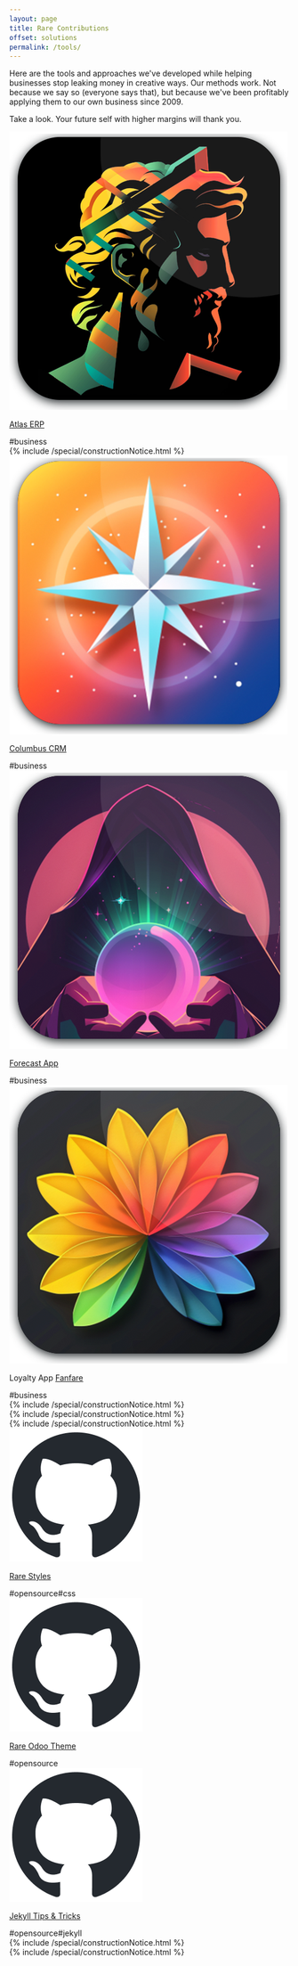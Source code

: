 ```yaml
---
layout: page
title: Rare Contributions
offset: solutions
permalink: /tools/
---
```


Here are the tools and approaches we've developed while helping businesses stop leaking money in creative ways. Our methods work. Not because we say so (everyone says that), but because we've been profitably applying them to our own business since 2009.

Take a look. Your future self with higher margins will thank you.

<div class="flex gap-md">
    <div class="card width-30-mobile column stretched center img-100 padding-lg">
        <div class="center">
            <img src="/assets/img/common/apps/app-atlas.png"></div>
        <div>
            <p><a href="/tools/atlas/">Atlas ERP</a></p>
            <div class="content-separator-lg"></div>
            <span class="tag">#business</span>
        </div>
    </div>
    <div class="card width-30-mobile">{% include /special/constructionNotice.html %}</div>
    <div class="card width-30-mobile column stretched center img-100 padding-lg">
        <div class="center">
            <img src="/assets/img/common/apps/app-columbus.png"></div>
        <div>
            <p><a href="/tools/columbus/">Columbus CRM</a></p>
            <div class="content-separator-lg"></div>
            <span class="tag">#business</span>
        </div>
    </div>
    <div class="card width-30-mobile column stretched center img-100 padding-lg">
        <div class="center">
            <img src="/assets/img/common/apps/app-forecast.png"></div>
        <div>
            <p><a href="/tools/forecast/">Forecast App</a></p>
            <div class="content-separator-lg"></div>
            <span class="tag">#business</span>
        </div>
    </div>
    <div class="card width-30-mobile column stretched center img-100 padding-lg">
        <div class="center">
            <img src="/assets/img/common/apps/app-fanfare.png"></div>
        <div>
            <p>Loyalty App <a href="/tools/fanfare/">Fanfare</a></p>
            <div class="content-separator-lg"></div>
            <span class="tag">#business</span>
        </div>
    </div>
    <div class="card width-30-mobile">{% include /special/constructionNotice.html %}</div>
    <div class="card width-30-mobile">{% include /special/constructionNotice.html %}</div>
    <div class="card width-30-mobile">{% include /special/constructionNotice.html %}</div>
    <div class="card width-30-mobile column stretched center img-100 padding-lg">
        <div class="center">
            <img src="/assets/img/common/vendors/github-mark/github-mark.png"></div>
        <div>
            <p><a href="https://github.com/raredigits">Rare Styles</a></p>
            <div class="content-separator-lg"></div>
            <span class="tag">#opensource</span><span class="tag">#css</span>
        </div>
    </div>
    <div class="card width-30-mobile column stretched center img-100 padding-lg">
        <div class="center">
            <img src="/assets/img/common/vendors/github-mark/github-mark.png"></div>
        <div>
            <p><a href="https://github.com/raredigits">Rare Odoo Theme</a></p>
            <div class="content-separator-lg"></div>
            <span class="tag">#opensource</span>
        </div>
    </div>
    <div class="card width-30-mobile column stretched center img-100 padding-lg">
        <div class="center">
            <img src="/assets/img/common/vendors/github-mark/github-mark.png"></div>
        <div>
            <p><a href="https://github.com/raredigits">Jekyll Tips & Tricks</a></p>
            <div class="content-separator-lg"></div>
            <span class="tag">#opensource</span><span class="tag">#jekyll</span>
        </div>
    </div>
    <div class="card width-30-mobile">{% include /special/constructionNotice.html %}</div>
    <div class="card width-30-mobile">{% include /special/constructionNotice.html %}</div>
</div>